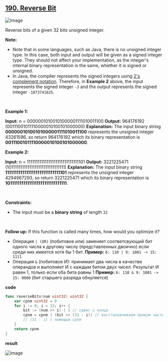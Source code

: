 ## [190\. Reverse Bit](https://leetcode.com/problems/reverse-bits/description/)

![image](https://github.com/MichaelOskin/AlgorithmsPatterns/assets/139218970/377164b5-2b43-4dcb-9cc4-9d38357b0975)


Reverse bits of a given 32 bits unsigned integer.

**Note:**

- Note that in some languages, such as Java, there is no unsigned integer type. In this case, both input and output will be given as a signed integer type. They should not affect your implementation, as the integer's internal binary representation is the same, whether it is signed or unsigned.
- In Java, the compiler represents the signed integers using [2's complement notation](https://en.wikipedia.org/wiki/Two%27s_complement). Therefore, in **Example 2** above, the input represents the signed integer `-3` and the output represents the signed integer `-1073741825`.

&nbsp;

**Example 1:**

**Input:** n = 00000010100101000001111010011100
**Output:**    964176192 (00111001011110000010100101000000)
**Explanation:** The input binary string **00000010100101000001111010011100** represents the unsigned integer 43261596, so return 964176192 which its binary representation is **00111001011110000010100101000000**.

**Example 2:**

**Input:** n = 11111111111111111111111111111101
**Output:**   3221225471 (10111111111111111111111111111111)
**Explanation:** The input binary string **11111111111111111111111111111101** represents the unsigned integer 4294967293, so return 3221225471 which its binary representation is **10111111111111111111111111111111**.

&nbsp;

**Constraints:**

- The input must be a **binary string** of length `32`

&nbsp;

**Follow up:** If this function is called many times, how would you optimize it?

* Операция `| (OR)` (побитовое или) заменяет соответсвующий бит одного числа к другому числу (представленных двоично) если среди них имеется хотя бы 1 бит.
**Пример:** `6: 110 | 9: 1001 -> 15: 1111`
* Операция `&` (побитовое И): принимает два числа в качестве операндов и выполняет И с каждым битом двух чисел. Результат И равен 1, только если оба бита равны 1
**Пример:** `6: 110 & 9: 1001 -> 15: 0000` (бит старшего разряда  обнуляется)

**code**

```go
func reverseBits(num uint32) uint32 {
	var cpnm uint32 = 0
	for i := 0; i < 32; i++ {
		bit := (num >> i) | 1 // сдвиг с конца
		cpnm = cpnm | (bit << (31 - i)) // восстанавливаем правую часть битов -
		// (31 - i) с помощью cpnm
	}
	return cpnm
}

```

**result**

![image](https://github.com/MichaelOskin/AlgorithmsPatterns/assets/139218970/70b36e53-1723-4ed7-97ba-504837a1b06a)
